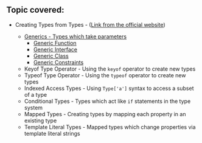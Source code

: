 ## Topic covered:

-   Creating Types from Types - ([Link from the official website](https://www.typescriptlang.org/docs/handbook/2/types-from-types.html))

    -   [Generics - Types which take parameters](generics.ts)
        -   [Generic Function](generics.ts#L1)
        -   [Generic Interface](generics.ts#L41)
        -   [Generic Class](generics.ts#L51)
        -   [Generic Constraints](generics.ts#L75)
    -   Keyof Type Operator - Using the `keyof` operator to create new types
    -   Typeof Type Operator - Using the `typeof` operator to create new types
    -   Indexed Access Types - Using `Type['a']` syntax to access a subset of a type
    -   Conditional Types - Types which act like `if` statements in the type system
    -   Mapped Types - Creating types by mapping each property in an existing type
    -   Template Literal Types - Mapped types which change properties via template literal strings
